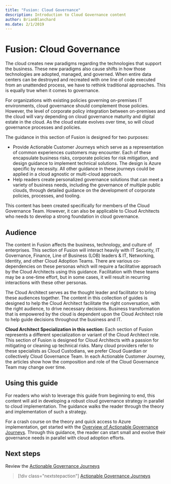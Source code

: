 ```yaml
---
title: "Fusion: Cloud Governance"
description: Introduction to Cloud Governance content
author: BrianBlanchard
ms.date: 2/1/2019
---
```


# Fusion: Cloud Governance

The cloud creates new paradigms regarding the technologies that support the business. These new paradigms also cause shifts in how those technologies are adopted, managed, and governed. When entire data centers can be destroyed and recreated with one line of code executed from an unattended process, we have to rethink traditional approaches. This is equally true when it comes to governance.

For organizations with existing policies governing on-premises IT environments, cloud governance should complement those policies. However, the level of corporate policy integration between on-premises and the cloud will vary depending on cloud governance maturity and digital estate in the cloud. As the cloud estate evolves over time, so will cloud governance processes and policies.

The guidance in this section of Fusion is designed for two purposes:

* Provide Actionable Customer Journeys which serve as a representation of common experiences customers may encounter. Each of these encapsulate business risks, corporate policies for risk mitigation, and design guidance to implement technical solutions. The design is Azure specific by necessity. All other guidance in these journeys could be applied in a cloud agnostic or multi-cloud approach.  
* Help readers create personalized governance solutions that can meet a variety of business needs, including the governance of multiple public clouds, through detailed guidance on the development of corporate policies, processes, and tooling.

This content has been created specifically for members of the Cloud Governance Team. However, it can also be applicable to Cloud Architects who needs to develop a strong foundation in cloud governance.

## Audience

The content in Fusion affects the business, technology, and culture of enterprises. This section of Fusion will interact heavily with IT Security, IT Governance, Finance, Line of Business (LOB) leaders & IT, Networking, Identity, and other Cloud Adoption Teams. There are various co-dependencies on these personas which will require a facilitative approach by the Cloud Architects using this guidance. Facilitation with these teams may be a one-time effort, but in some cases, it will result in recurring interactions with these other personas.

The Cloud Architect serves as the thought leader and facilitator to bring these audiences together. The content in this collection of guides is designed to help the Cloud Architect facilitate the right conversation, with the right audience, to drive necessary decisions. Business transformation that is empowered by the cloud is dependent upon the Cloud Architect role to help guide decisions throughout the business and IT.

**Cloud Architect Specialization in this section:** Each section of Fusion represents a different specialization or variant of the Cloud Architect role. This section of Fusion is designed for Cloud Architects with a passion for mitigating or cleaning up technical risks. Many cloud providers refer to these specialists as Cloud Custodians, we prefer Cloud Guardian or collectively Cloud Governance Team. In each Actionable Customer Journey, the articles show how the composition and role of the Cloud Governance Team may change over time.

## Using this guide

For readers who wish to leverage this guide from beginning to end, this content will aid in developing a robust cloud governance strategy in parallel to cloud implementation. The guidance walks the reader through the theory and implementation of such a strategy.

For a crash course on the theory and quick access to Azure implementation, get started with the [Overview of Actionable Governance Journeys](./design-guides/overview.md). Through this guidance, the reader can start small and evolve their governance needs in parallel with cloud adoption efforts.

## Next steps

Review the [Actionable Governance Journeys](./design-guide/overview.md)
> [!div class="nextstepaction"]
> [Actionable Governance Journeys](./design-guide/overview.md)